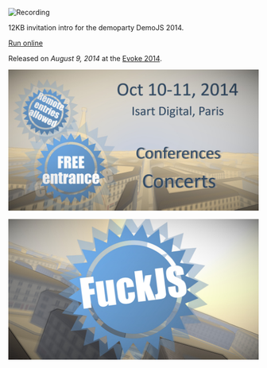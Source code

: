 ![Recording](https://www.youtube.com/embed/uM35AdSo36w "iframe,16:9")

12KB invitation intro for the demoparty DemoJS 2014.

[Run online](http://tmp.graphics/releases/fuckjs/ "button")

Released on *August 9, 2014* at the [Evoke 2014](http://www.evoke.eu/2014/).

![Screenshot](fuckjs-paris.jpg "fullwidth")

![Screenshot](fuckjs-badge.jpg "fullwidth")
